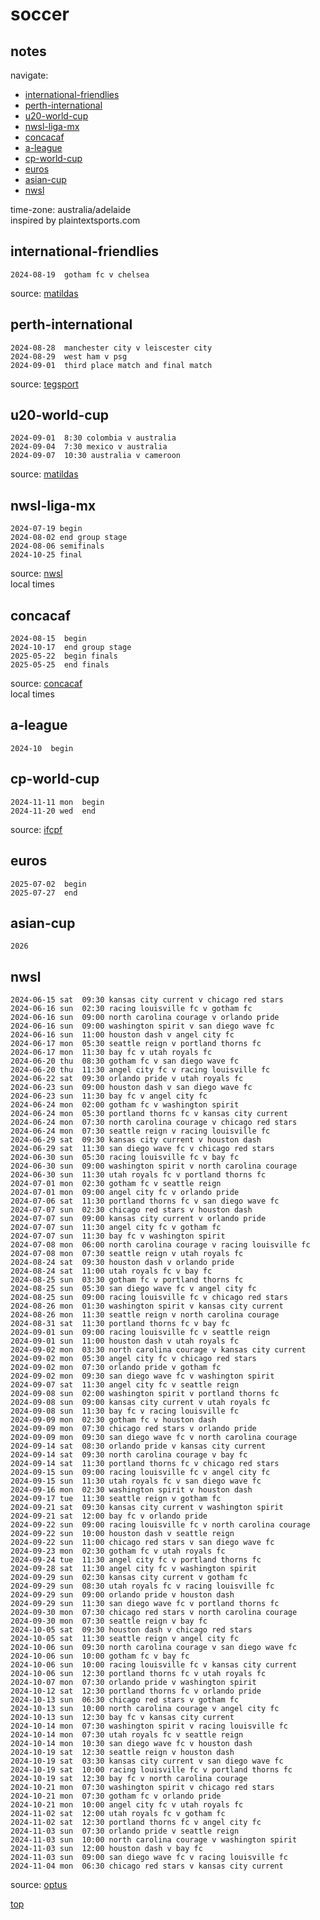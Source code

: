 # soccer

## notes  
navigate:  
- [international-friendlies](#international-friendlies)  
- [perth-international](#perth-international)  
- [u20-world-cup](#u20-world-cup)  
- [nwsl-liga-mx](#nwsl-liga-mx)  
- [concacaf](#concacaf)  
- [a-league](#a-league)  
- [cp-world-cup](#cp-world-cup)  
- [euros](#euros)  
- [asian-cup](#asian-cup)  
- [nwsl](#nwsl)  

time-zone: australia/adelaide  
inspired by plaintextsports.com  

## international-friendlies  
~~~~~~
2024-08-19  gotham fc v chelsea
~~~~~~

source: [matildas](https://www.matildas.com.au/fixtures#!/t6231)  

## perth-international  
~~~~~~
2024-08-28  manchester city v leiscester city  
2024-08-29  west ham v psg  
2024-09-01  third place match and final match  
~~~~~~

source: [tegsport](https://tegsport.com.au/event/perth-international-football-cup/)  

## u20-world-cup  
~~~~~~
2024-09-01  8:30 colombia v australia  
2024-09-04  7:30 mexico v australia  
2024-09-07  10:30 australia v cameroon  
~~~~~~

source: [matildas](https://www.matildas.com.au/)  

## nwsl-liga-mx  
~~~~~~
2024-07-19 begin  
2024-08-02 end group stage  
2024-08-06 semifinals  
2024-10-25 final  
~~~~~~

source: [nwsl](https://www.nwslsoccer.com/nwsl-x-liga-mx-femenil-summer-cup)  
local times  

## concacaf
~~~~~~
2024-08-15  begin
2024-10-17  end group stage
2025-05-22  begin finals
2025-05-25  end finals
~~~~~~

source: [concacaf](https://www.concacaf.com/w-champions-cup/news/concacaf-announces-schedule-for-inaugural-concacaf-w-champions-cup/)  
local times  


## a-league
~~~~~~
2024-10  begin
~~~~~~

## cp-world-cup  
~~~~~~
2024-11-11 mon  begin  
2024-11-20 wed  end  
~~~~~~

source: [ifcpf](https://www.ifcpf.com/tournaments)  

## euros
~~~~~~
2025-07-02  begin
2025-07-27  end
~~~~~~

## asian-cup
~~~~~~
2026
~~~~~~

## nwsl  
~~~~~~
2024-06-15 sat  09:30 kansas city current v chicago red stars  
2024-06-16 sun  02:30 racing louisville fc v gotham fc  
2024-06-16 sun  09:00 north carolina courage v orlando pride  
2024-06-16 sun  09:00 washington spirit v san diego wave fc  
2024-06-16 sun  11:00 houston dash v angel city fc  
2024-06-17 mon  05:30 seattle reign v portland thorns fc  
2024-06-17 mon  11:30 bay fc v utah royals fc  
2024-06-20 thu  08:30 gotham fc v san diego wave fc  
2024-06-20 thu  11:30 angel city fc v racing louisville fc  
2024-06-22 sat  09:30 orlando pride v utah royals fc  
2024-06-23 sun  09:00 houston dash v san diego wave fc  
2024-06-23 sun  11:30 bay fc v angel city fc  
2024-06-24 mon  02:00 gotham fc v washington spirit  
2024-06-24 mon  05:30 portland thorns fc v kansas city current  
2024-06-24 mon  07:30 north carolina courage v chicago red stars  
2024-06-24 mon  07:30 seattle reign v racing louisville fc  
2024-06-29 sat  09:30 kansas city current v houston dash  
2024-06-29 sat  11:30 san diego wave fc v chicago red stars  
2024-06-30 sun  05:30 racing louisville fc v bay fc  
2024-06-30 sun  09:00 washington spirit v north carolina courage  
2024-06-30 sun  11:30 utah royals fc v portland thorns fc  
2024-07-01 mon  02:30 gotham fc v seattle reign  
2024-07-01 mon  09:00 angel city fc v orlando pride  
2024-07-06 sat  11:30 portland thorns fc v san diego wave fc  
2024-07-07 sun  02:30 chicago red stars v houston dash  
2024-07-07 sun  09:00 kansas city current v orlando pride  
2024-07-07 sun  11:30 angel city fc v gotham fc  
2024-07-07 sun  11:30 bay fc v washington spirit  
2024-07-08 mon  06:00 north carolina courage v racing louisville fc  
2024-07-08 mon  07:30 seattle reign v utah royals fc  
2024-08-24 sat  09:30 houston dash v orlando pride  
2024-08-24 sat  11:00 utah royals fc v bay fc  
2024-08-25 sun  03:30 gotham fc v portland thorns fc  
2024-08-25 sun  05:30 san diego wave fc v angel city fc  
2024-08-25 sun  09:00 racing louisville fc v chicago red stars  
2024-08-26 mon  01:30 washington spirit v kansas city current  
2024-08-26 mon  11:30 seattle reign v north carolina courage  
2024-08-31 sat  11:30 portland thorns fc v bay fc  
2024-09-01 sun  09:00 racing louisville fc v seattle reign  
2024-09-01 sun  11:00 houston dash v utah royals fc  
2024-09-02 mon  03:30 north carolina courage v kansas city current  
2024-09-02 mon  05:30 angel city fc v chicago red stars  
2024-09-02 mon  07:30 orlando pride v gotham fc  
2024-09-02 mon  09:30 san diego wave fc v washington spirit  
2024-09-07 sat  11:30 angel city fc v seattle reign  
2024-09-08 sun  02:00 washington spirit v portland thorns fc  
2024-09-08 sun  09:00 kansas city current v utah royals fc  
2024-09-08 sun  11:30 bay fc v racing louisville fc  
2024-09-09 mon  02:30 gotham fc v houston dash  
2024-09-09 mon  07:30 chicago red stars v orlando pride  
2024-09-09 mon  09:30 san diego wave fc v north carolina courage  
2024-09-14 sat  08:30 orlando pride v kansas city current  
2024-09-14 sat  09:30 north carolina courage v bay fc  
2024-09-14 sat  11:30 portland thorns fc v chicago red stars  
2024-09-15 sun  09:00 racing louisville fc v angel city fc  
2024-09-15 sun  11:30 utah royals fc v san diego wave fc  
2024-09-16 mon  02:30 washington spirit v houston dash  
2024-09-17 tue  11:30 seattle reign v gotham fc  
2024-09-21 sat  09:30 kansas city current v washington spirit  
2024-09-21 sat  12:00 bay fc v orlando pride  
2024-09-22 sun  09:00 racing louisville fc v north carolina courage  
2024-09-22 sun  10:00 houston dash v seattle reign  
2024-09-22 sun  11:00 chicago red stars v san diego wave fc  
2024-09-23 mon  02:30 gotham fc v utah royals fc  
2024-09-24 tue  11:30 angel city fc v portland thorns fc  
2024-09-28 sat  11:30 angel city fc v washington spirit  
2024-09-29 sun  02:30 kansas city current v gotham fc  
2024-09-29 sun  08:30 utah royals fc v racing louisville fc  
2024-09-29 sun  09:00 orlando pride v houston dash  
2024-09-29 sun  11:30 san diego wave fc v portland thorns fc  
2024-09-30 mon  07:30 chicago red stars v north carolina courage  
2024-09-30 mon  07:30 seattle reign v bay fc  
2024-10-05 sat  09:30 houston dash v chicago red stars  
2024-10-05 sat  11:30 seattle reign v angel city fc  
2024-10-06 sun  09:30 north carolina courage v san diego wave fc  
2024-10-06 sun  10:00 gotham fc v bay fc  
2024-10-06 sun  10:00 racing louisville fc v kansas city current  
2024-10-06 sun  12:30 portland thorns fc v utah royals fc  
2024-10-07 mon  07:30 orlando pride v washington spirit  
2024-10-12 sat  12:30 portland thorns fc v orlando pride  
2024-10-13 sun  06:30 chicago red stars v gotham fc  
2024-10-13 sun  10:00 north carolina courage v angel city fc  
2024-10-13 sun  12:30 bay fc v kansas city current  
2024-10-14 mon  07:30 washington spirit v racing louisville fc  
2024-10-14 mon  07:30 utah royals fc v seattle reign  
2024-10-14 mon  10:30 san diego wave fc v houston dash  
2024-10-19 sat  12:30 seattle reign v houston dash  
2024-10-19 sat  03:30 kansas city current v san diego wave fc  
2024-10-19 sat  10:00 racing louisville fc v portland thorns fc  
2024-10-19 sat  12:30 bay fc v north carolina courage  
2024-10-21 mon  07:30 washington spirit v chicago red stars  
2024-10-21 mon  07:30 gotham fc v orlando pride  
2024-10-21 mon  10:00 angel city fc v utah royals fc  
2024-11-02 sat  12:00 utah royals fc v gotham fc  
2024-11-02 sat  12:30 portland thorns fc v angel city fc  
2024-11-03 sun  07:30 orlando pride v seattle reign  
2024-11-03 sun  10:00 north carolina courage v washington spirit  
2024-11-03 sun  12:00 houston dash v bay fc  
2024-11-03 sun  09:00 san diego wave fc v racing louisville fc  
2024-11-04 mon  06:30 chicago red stars v kansas city current  
~~~~~~

source: [optus](https://sport.optus.com.au/nwsl/fixtures)  

[top](#notes)  
